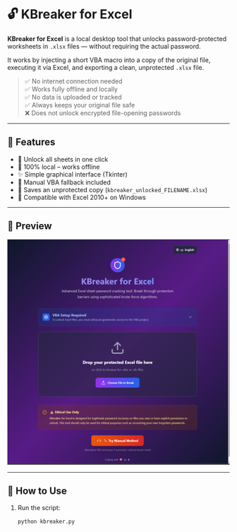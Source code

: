 # 🔓 KBreaker for Excel

**KBreaker for Excel** is a local desktop tool that unlocks password-protected worksheets in `.xlsx` files — without requiring the actual password.

It works by injecting a short VBA macro into a copy of the original file, executing it via Excel, and exporting a clean, unprotected `.xlsx` file.

> ✅ No internet connection needed  
> ✅ Works fully offline and locally  
> ✅ No data is uploaded or tracked  
> ✅ Always keeps your original file safe  
> ❌ Does not unlock encrypted file-opening passwords

---

## 🚀 Features

- 🧩 Unlock all sheets in one click
- 🔐 100% local – works offline
- ✨ Simple graphical interface (Tkinter)
- 📝 Manual VBA fallback included
- 💾 Saves an unprotected copy (`kbreaker_unlocked_FILENAME.xlsx`)
- 🔄 Compatible with Excel 2010+ on Windows

---

## 📸 Preview

![App Preview](./aa.png)

---

## 🔧 How to Use

1. Run the script:
   ```bash
   python kbreaker.py
